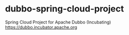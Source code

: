 # dubbo-spring-cloud-project
Spring Cloud Project for Apache Dubbo (Incubating) https://dubbo.incubator.apache.org
